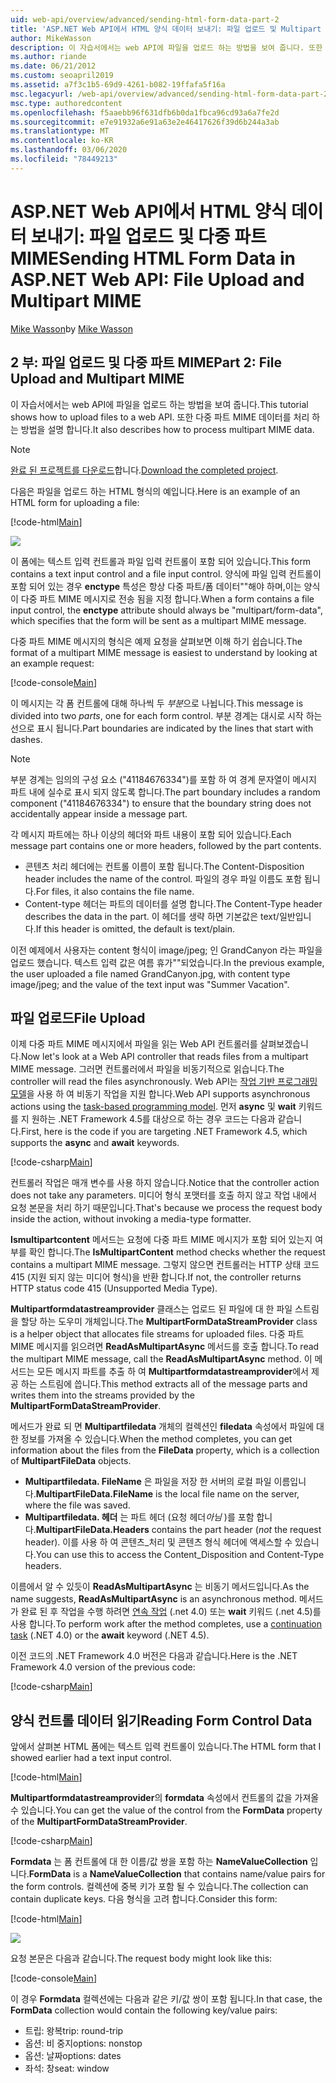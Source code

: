 ```yaml
---
uid: web-api/overview/advanced/sending-html-form-data-part-2
title: 'ASP.NET Web API에서 HTML 양식 데이터 보내기: 파일 업로드 및 Multipart MIME-ASP.NET 4.x'
author: MikeWasson
description: 이 자습서에서는 web API에 파일을 업로드 하는 방법을 보여 줍니다. 또한 다중 파트 MIME 데이터를 처리 하는 방법을 설명 합니다.
ms.author: riande
ms.date: 06/21/2012
ms.custom: seoapril2019
ms.assetid: a7f3c1b5-69d9-4261-b082-19ffafa5f16a
msc.legacyurl: /web-api/overview/advanced/sending-html-form-data-part-2
msc.type: authoredcontent
ms.openlocfilehash: f5aaebb96f631dfb6b0da1fbca96cd93a6a7fe2d
ms.sourcegitcommit: e7e91932a6e91a63e2e46417626f39d6b244a3ab
ms.translationtype: MT
ms.contentlocale: ko-KR
ms.lasthandoff: 03/06/2020
ms.locfileid: "78449213"
---
```

# <a name="sending-html-form-data-in-aspnet-web-api-file-upload-and-multipart-mime"></a><span data-ttu-id="3a286-104">ASP.NET Web API에서 HTML 양식 데이터 보내기: 파일 업로드 및 다중 파트 MIME</span><span class="sxs-lookup"><span data-stu-id="3a286-104">Sending HTML Form Data in ASP.NET Web API: File Upload and Multipart MIME</span></span>

<span data-ttu-id="3a286-105">[Mike Wasson](https://github.com/MikeWasson)</span><span class="sxs-lookup"><span data-stu-id="3a286-105">by [Mike Wasson](https://github.com/MikeWasson)</span></span>

## <a name="part-2-file-upload-and-multipart-mime"></a><span data-ttu-id="3a286-106">2 부: 파일 업로드 및 다중 파트 MIME</span><span class="sxs-lookup"><span data-stu-id="3a286-106">Part 2: File Upload and Multipart MIME</span></span>

<span data-ttu-id="3a286-107">이 자습서에서는 web API에 파일을 업로드 하는 방법을 보여 줍니다.</span><span class="sxs-lookup"><span data-stu-id="3a286-107">This tutorial shows how to upload files to a web API.</span></span> <span data-ttu-id="3a286-108">또한 다중 파트 MIME 데이터를 처리 하는 방법을 설명 합니다.</span><span class="sxs-lookup"><span data-stu-id="3a286-108">It also describes how to process multipart MIME data.</span></span>

> [!NOTE]
> <span data-ttu-id="3a286-109">[완료 된 프로젝트를 다운로드](https://code.msdn.microsoft.com/ASPNET-Web-API-File-Upload-a8c0fb0d)합니다.</span><span class="sxs-lookup"><span data-stu-id="3a286-109">[Download the completed project](https://code.msdn.microsoft.com/ASPNET-Web-API-File-Upload-a8c0fb0d).</span></span>

<span data-ttu-id="3a286-110">다음은 파일을 업로드 하는 HTML 형식의 예입니다.</span><span class="sxs-lookup"><span data-stu-id="3a286-110">Here is an example of an HTML form for uploading a file:</span></span>

[!code-html[Main](sending-html-form-data-part-2/samples/sample1.html)]

![](sending-html-form-data-part-2/_static/image1.png)

<span data-ttu-id="3a286-111">이 폼에는 텍스트 입력 컨트롤과 파일 입력 컨트롤이 포함 되어 있습니다.</span><span class="sxs-lookup"><span data-stu-id="3a286-111">This form contains a text input control and a file input control.</span></span> <span data-ttu-id="3a286-112">양식에 파일 입력 컨트롤이 포함 되어 있는 경우 **enctype** 특성은 항상 다중 파트/폼 데이터&quot;&quot;해야 하며,이는 양식이 다중 파트 MIME 메시지로 전송 됨을 지정 합니다.</span><span class="sxs-lookup"><span data-stu-id="3a286-112">When a form contains a file input control, the **enctype** attribute should always be &quot;multipart/form-data&quot;, which specifies that the form will be sent as a multipart MIME message.</span></span>

<span data-ttu-id="3a286-113">다중 파트 MIME 메시지의 형식은 예제 요청을 살펴보면 이해 하기 쉽습니다.</span><span class="sxs-lookup"><span data-stu-id="3a286-113">The format of a multipart MIME message is easiest to understand by looking at an example request:</span></span>

[!code-console[Main](sending-html-form-data-part-2/samples/sample2.cmd)]

<span data-ttu-id="3a286-114">이 메시지는 각 폼 컨트롤에 대해 하나씩 두 *부분*으로 나뉩니다.</span><span class="sxs-lookup"><span data-stu-id="3a286-114">This message is divided into two *parts*, one for each form control.</span></span> <span data-ttu-id="3a286-115">부분 경계는 대시로 시작 하는 선으로 표시 됩니다.</span><span class="sxs-lookup"><span data-stu-id="3a286-115">Part boundaries are indicated by the lines that start with dashes.</span></span>

> [!NOTE]
> <span data-ttu-id="3a286-116">부분 경계는 임의의 구성 요소 (&quot;41184676334&quot;)를 포함 하 여 경계 문자열이 메시지 파트 내에 실수로 표시 되지 않도록 합니다.</span><span class="sxs-lookup"><span data-stu-id="3a286-116">The part boundary includes a random component (&quot;41184676334&quot;) to ensure that the boundary string does not accidentally appear inside a message part.</span></span>

<span data-ttu-id="3a286-117">각 메시지 파트에는 하나 이상의 헤더와 파트 내용이 포함 되어 있습니다.</span><span class="sxs-lookup"><span data-stu-id="3a286-117">Each message part contains one or more headers, followed by the part contents.</span></span>

- <span data-ttu-id="3a286-118">콘텐츠 처리 헤더에는 컨트롤 이름이 포함 됩니다.</span><span class="sxs-lookup"><span data-stu-id="3a286-118">The Content-Disposition header includes the name of the control.</span></span> <span data-ttu-id="3a286-119">파일의 경우 파일 이름도 포함 됩니다.</span><span class="sxs-lookup"><span data-stu-id="3a286-119">For files, it also contains the file name.</span></span>
- <span data-ttu-id="3a286-120">Content-type 헤더는 파트의 데이터를 설명 합니다.</span><span class="sxs-lookup"><span data-stu-id="3a286-120">The Content-Type header describes the data in the part.</span></span> <span data-ttu-id="3a286-121">이 헤더를 생략 하면 기본값은 text/일반입니다.</span><span class="sxs-lookup"><span data-stu-id="3a286-121">If this header is omitted, the default is text/plain.</span></span>

<span data-ttu-id="3a286-122">이전 예제에서 사용자는 content 형식이 image/jpeg; 인 GrandCanyon 라는 파일을 업로드 했습니다. 텍스트 입력 값은 여름 휴가&quot;&quot;되었습니다.</span><span class="sxs-lookup"><span data-stu-id="3a286-122">In the previous example, the user uploaded a file named GrandCanyon.jpg, with content type image/jpeg; and the value of the text input was &quot;Summer Vacation&quot;.</span></span>

## <a name="file-upload"></a><span data-ttu-id="3a286-123">파일 업로드</span><span class="sxs-lookup"><span data-stu-id="3a286-123">File Upload</span></span>

<span data-ttu-id="3a286-124">이제 다중 파트 MIME 메시지에서 파일을 읽는 Web API 컨트롤러를 살펴보겠습니다.</span><span class="sxs-lookup"><span data-stu-id="3a286-124">Now let's look at a Web API controller that reads files from a multipart MIME message.</span></span> <span data-ttu-id="3a286-125">그러면 컨트롤러에서 파일을 비동기적으로 읽습니다.</span><span class="sxs-lookup"><span data-stu-id="3a286-125">The controller will read the files asynchronously.</span></span> <span data-ttu-id="3a286-126">Web API는 [작업 기반 프로그래밍 모델](https://msdn.microsoft.com/library/dd460693.aspx)을 사용 하 여 비동기 작업을 지원 합니다.</span><span class="sxs-lookup"><span data-stu-id="3a286-126">Web API supports asynchronous actions using the [task-based programming model](https://msdn.microsoft.com/library/dd460693.aspx).</span></span> <span data-ttu-id="3a286-127">먼저 **async** 및 **wait** 키워드를 지 원하는 .NET Framework 4.5를 대상으로 하는 경우 코드는 다음과 같습니다.</span><span class="sxs-lookup"><span data-stu-id="3a286-127">First, here is the code if you are targeting .NET Framework 4.5, which supports the **async** and **await** keywords.</span></span>

[!code-csharp[Main](sending-html-form-data-part-2/samples/sample3.cs)]

<span data-ttu-id="3a286-128">컨트롤러 작업은 매개 변수를 사용 하지 않습니다.</span><span class="sxs-lookup"><span data-stu-id="3a286-128">Notice that the controller action does not take any parameters.</span></span> <span data-ttu-id="3a286-129">미디어 형식 포맷터를 호출 하지 않고 작업 내에서 요청 본문을 처리 하기 때문입니다.</span><span class="sxs-lookup"><span data-stu-id="3a286-129">That's because we process the request body inside the action, without invoking a media-type formatter.</span></span>

<span data-ttu-id="3a286-130">**Ismultipartcontent** 메서드는 요청에 다중 파트 MIME 메시지가 포함 되어 있는지 여부를 확인 합니다.</span><span class="sxs-lookup"><span data-stu-id="3a286-130">The **IsMultipartContent** method checks whether the request contains a multipart MIME message.</span></span> <span data-ttu-id="3a286-131">그렇지 않으면 컨트롤러는 HTTP 상태 코드 415 (지원 되지 않는 미디어 형식)을 반환 합니다.</span><span class="sxs-lookup"><span data-stu-id="3a286-131">If not, the controller returns HTTP status code 415 (Unsupported Media Type).</span></span>

<span data-ttu-id="3a286-132">**Multipartformdatastreamprovider** 클래스는 업로드 된 파일에 대 한 파일 스트림을 할당 하는 도우미 개체입니다.</span><span class="sxs-lookup"><span data-stu-id="3a286-132">The **MultipartFormDataStreamProvider** class is a helper object that allocates file streams for uploaded files.</span></span> <span data-ttu-id="3a286-133">다중 파트 MIME 메시지를 읽으려면 **ReadAsMultipartAsync** 메서드를 호출 합니다.</span><span class="sxs-lookup"><span data-stu-id="3a286-133">To read the multipart MIME message, call the **ReadAsMultipartAsync** method.</span></span> <span data-ttu-id="3a286-134">이 메서드는 모든 메시지 파트를 추출 하 여 **Multipartformdatastreamprovider**에서 제공 하는 스트림에 씁니다.</span><span class="sxs-lookup"><span data-stu-id="3a286-134">This method extracts all of the message parts and writes them into the streams provided by the **MultipartFormDataStreamProvider**.</span></span>

<span data-ttu-id="3a286-135">메서드가 완료 되 면 **Multipartfiledata** 개체의 컬렉션인 **filedata** 속성에서 파일에 대 한 정보를 가져올 수 있습니다.</span><span class="sxs-lookup"><span data-stu-id="3a286-135">When the method completes, you can get information about the files from the **FileData** property, which is a collection of **MultipartFileData** objects.</span></span>

- <span data-ttu-id="3a286-136">**Multipartfiledata. FileName** 은 파일을 저장 한 서버의 로컬 파일 이름입니다.</span><span class="sxs-lookup"><span data-stu-id="3a286-136">**MultipartFileData.FileName** is the local file name on the server, where the file was saved.</span></span>
- <span data-ttu-id="3a286-137">**Multipartfiledata. 헤더** 는 파트 헤더 (요청 헤더*아님* )를 포함 합니다.</span><span class="sxs-lookup"><span data-stu-id="3a286-137">**MultipartFileData.Headers** contains the part header (*not* the request header).</span></span> <span data-ttu-id="3a286-138">이를 사용 하 여 콘텐츠\_처리 및 콘텐츠 형식 헤더에 액세스할 수 있습니다.</span><span class="sxs-lookup"><span data-stu-id="3a286-138">You can use this to access the Content\_Disposition and Content-Type headers.</span></span>

<span data-ttu-id="3a286-139">이름에서 알 수 있듯이 **ReadAsMultipartAsync** 는 비동기 메서드입니다.</span><span class="sxs-lookup"><span data-stu-id="3a286-139">As the name suggests, **ReadAsMultipartAsync** is an asynchronous method.</span></span> <span data-ttu-id="3a286-140">메서드가 완료 된 후 작업을 수행 하려면 [연속 작업](https://msdn.microsoft.com/library/ee372288.aspx) (.net 4.0) 또는 **wait** 키워드 (.net 4.5)를 사용 합니다.</span><span class="sxs-lookup"><span data-stu-id="3a286-140">To perform work after the method completes, use a [continuation task](https://msdn.microsoft.com/library/ee372288.aspx) (.NET 4.0) or the **await** keyword (.NET 4.5).</span></span>

<span data-ttu-id="3a286-141">이전 코드의 .NET Framework 4.0 버전은 다음과 같습니다.</span><span class="sxs-lookup"><span data-stu-id="3a286-141">Here is the .NET Framework 4.0 version of the previous code:</span></span>

[!code-csharp[Main](sending-html-form-data-part-2/samples/sample4.cs)]

## <a name="reading-form-control-data"></a><span data-ttu-id="3a286-142">양식 컨트롤 데이터 읽기</span><span class="sxs-lookup"><span data-stu-id="3a286-142">Reading Form Control Data</span></span>

<span data-ttu-id="3a286-143">앞에서 살펴본 HTML 폼에는 텍스트 입력 컨트롤이 있습니다.</span><span class="sxs-lookup"><span data-stu-id="3a286-143">The HTML form that I showed earlier had a text input control.</span></span>

[!code-html[Main](sending-html-form-data-part-2/samples/sample5.html)]

<span data-ttu-id="3a286-144">**Multipartformdatastreamprovider**의 **formdata** 속성에서 컨트롤의 값을 가져올 수 있습니다.</span><span class="sxs-lookup"><span data-stu-id="3a286-144">You can get the value of the control from the **FormData** property of the **MultipartFormDataStreamProvider**.</span></span>

[!code-csharp[Main](sending-html-form-data-part-2/samples/sample6.cs?highlight=15)]

<span data-ttu-id="3a286-145">**Formdata** 는 폼 컨트롤에 대 한 이름/값 쌍을 포함 하는 **NameValueCollection** 입니다.</span><span class="sxs-lookup"><span data-stu-id="3a286-145">**FormData** is a **NameValueCollection** that contains name/value pairs for the form controls.</span></span> <span data-ttu-id="3a286-146">컬렉션에 중복 키가 포함 될 수 있습니다.</span><span class="sxs-lookup"><span data-stu-id="3a286-146">The collection can contain duplicate keys.</span></span> <span data-ttu-id="3a286-147">다음 형식을 고려 합니다.</span><span class="sxs-lookup"><span data-stu-id="3a286-147">Consider this form:</span></span>

[!code-html[Main](sending-html-form-data-part-2/samples/sample7.html)]

![](sending-html-form-data-part-2/_static/image2.png)

<span data-ttu-id="3a286-148">요청 본문은 다음과 같습니다.</span><span class="sxs-lookup"><span data-stu-id="3a286-148">The request body might look like this:</span></span>

[!code-console[Main](sending-html-form-data-part-2/samples/sample8.cmd)]

<span data-ttu-id="3a286-149">이 경우 **Formdata** 컬렉션에는 다음과 같은 키/값 쌍이 포함 됩니다.</span><span class="sxs-lookup"><span data-stu-id="3a286-149">In that case, the **FormData** collection would contain the following key/value pairs:</span></span>

- <span data-ttu-id="3a286-150">트립: 왕복</span><span class="sxs-lookup"><span data-stu-id="3a286-150">trip: round-trip</span></span>
- <span data-ttu-id="3a286-151">옵션: 비 중지</span><span class="sxs-lookup"><span data-stu-id="3a286-151">options: nonstop</span></span>
- <span data-ttu-id="3a286-152">옵션: 날짜</span><span class="sxs-lookup"><span data-stu-id="3a286-152">options: dates</span></span>
- <span data-ttu-id="3a286-153">좌석: 창</span><span class="sxs-lookup"><span data-stu-id="3a286-153">seat: window</span></span>
